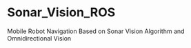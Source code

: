 # Sonar_Vision_ROS
Mobile Robot Navigation Based on Sonar Vision Algorithm and Omnidirectional Vision
